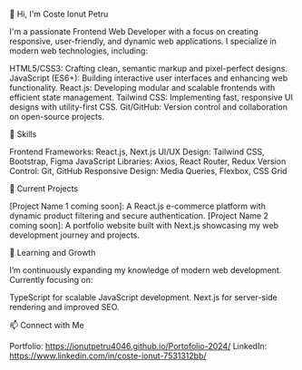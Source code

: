 👋 Hi, I'm Coste Ionut Petru

I'm a passionate Frontend Web Developer with a focus on creating responsive, user-friendly, and dynamic web applications.
I specialize in modern web technologies, including:

HTML5/CSS3: Crafting clean, semantic markup and pixel-perfect designs.
JavaScript (ES6+): Building interactive user interfaces and enhancing web functionality.
React.js: Developing modular and scalable frontends with efficient state management.
Tailwind CSS: Implementing fast, responsive UI designs with utility-first CSS.
Git/GitHub: Version control and collaboration on open-source projects.

🚀 Skills

Frontend Frameworks: React.js, Next.js
UI/UX Design: Tailwind CSS, Bootstrap, Figma
JavaScript Libraries: Axios, React Router, Redux
Version Control: Git, GitHub
Responsive Design: Media Queries, Flexbox, CSS Grid

🔨 Current Projects

[Project Name 1 coming soon]: A React.js e-commerce platform with dynamic product filtering and secure authentication.
[Project Name 2 coming soon]: A portfolio website built with Next.js showcasing my web development journey and projects.

🌱 Learning and Growth

I’m continuously expanding my knowledge of modern web development. Currently focusing on:

TypeScript for scalable JavaScript development.
Next.js for server-side rendering and improved SEO.

📫 Connect with Me

Portfolio: https://ionutpetru4046.github.io/Portofolio-2024/
LinkedIn: https://www.linkedin.com/in/coste-ionut-7531312bb/
